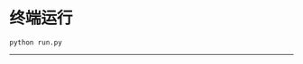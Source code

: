 # 终端运行

```shell
python run.py
```
*******************************************************************************************************************************************************************